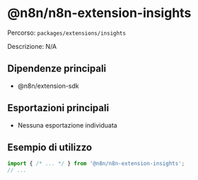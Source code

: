 # @n8n/n8n-extension-insights

Percorso: `packages/extensions/insights`

Descrizione: N/A

## Dipendenze principali
- @n8n/extension-sdk

## Esportazioni principali
- Nessuna esportazione individuata

## Esempio di utilizzo

```js
import { /* ... */ } from '@n8n/n8n-extension-insights';
// ...
```

